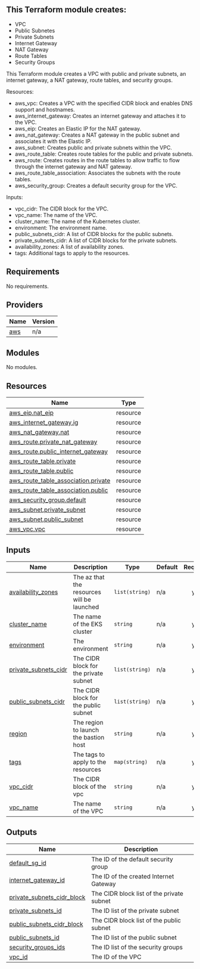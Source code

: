 ## This Terraform module creates:
- VPC 
- Public Subnetes
- Private Subnets
- Internet Gateway
- NAT Gateway
- Route Tables
- Security Groups

This Terraform module creates a VPC with public and private subnets, an internet gateway,
a NAT gateway, route tables, and security groups.

Resources:
- aws\_vpc: Creates a VPC with the specified CIDR block and enables DNS support and hostnames.
- aws\_internet\_gateway: Creates an internet gateway and attaches it to the VPC.
- aws\_eip: Creates an Elastic IP for the NAT gateway.
- aws\_nat\_gateway: Creates a NAT gateway in the public subnet and associates it with the Elastic IP.
- aws\_subnet: Creates public and private subnets within the VPC.
- aws\_route\_table: Creates route tables for the public and private subnets.
- aws\_route: Creates routes in the route tables to allow traffic to flow through the internet gateway and NAT gateway.
- aws\_route\_table\_association: Associates the subnets with the route tables.
- aws\_security\_group: Creates a default security group for the VPC.

Inputs:
- vpc\_cidr: The CIDR block for the VPC.
- vpc\_name: The name of the VPC.
- cluster\_name: The name of the Kubernetes cluster.
- environment: The environment name.
- public\_subnets\_cidr: A list of CIDR blocks for the public subnets.
- private\_subnets\_cidr: A list of CIDR blocks for the private subnets.
- availability\_zones: A list of availability zones.
- tags: Additional tags to apply to the resources.

## Requirements

No requirements.

## Providers

| Name | Version |
|------|---------|
| <a name="provider_aws"></a> [aws](#provider\_aws) | n/a |

## Modules

No modules.

## Resources

| Name | Type |
|------|------|
| [aws_eip.nat_eip](https://registry.terraform.io/providers/hashicorp/aws/latest/docs/resources/eip) | resource |
| [aws_internet_gateway.ig](https://registry.terraform.io/providers/hashicorp/aws/latest/docs/resources/internet_gateway) | resource |
| [aws_nat_gateway.nat](https://registry.terraform.io/providers/hashicorp/aws/latest/docs/resources/nat_gateway) | resource |
| [aws_route.private_nat_gateway](https://registry.terraform.io/providers/hashicorp/aws/latest/docs/resources/route) | resource |
| [aws_route.public_internet_gateway](https://registry.terraform.io/providers/hashicorp/aws/latest/docs/resources/route) | resource |
| [aws_route_table.private](https://registry.terraform.io/providers/hashicorp/aws/latest/docs/resources/route_table) | resource |
| [aws_route_table.public](https://registry.terraform.io/providers/hashicorp/aws/latest/docs/resources/route_table) | resource |
| [aws_route_table_association.private](https://registry.terraform.io/providers/hashicorp/aws/latest/docs/resources/route_table_association) | resource |
| [aws_route_table_association.public](https://registry.terraform.io/providers/hashicorp/aws/latest/docs/resources/route_table_association) | resource |
| [aws_security_group.default](https://registry.terraform.io/providers/hashicorp/aws/latest/docs/resources/security_group) | resource |
| [aws_subnet.private_subnet](https://registry.terraform.io/providers/hashicorp/aws/latest/docs/resources/subnet) | resource |
| [aws_subnet.public_subnet](https://registry.terraform.io/providers/hashicorp/aws/latest/docs/resources/subnet) | resource |
| [aws_vpc.vpc](https://registry.terraform.io/providers/hashicorp/aws/latest/docs/resources/vpc) | resource |

## Inputs

| Name | Description | Type | Default | Required |
|------|-------------|------|---------|:--------:|
| <a name="input_availability_zones"></a> [availability\_zones](#input\_availability\_zones) | The az that the resources will be launched | `list(string)` | n/a | yes |
| <a name="input_cluster_name"></a> [cluster\_name](#input\_cluster\_name) | The name of the EKS cluster | `string` | n/a | yes |
| <a name="input_environment"></a> [environment](#input\_environment) | The environment | `string` | n/a | yes |
| <a name="input_private_subnets_cidr"></a> [private\_subnets\_cidr](#input\_private\_subnets\_cidr) | The CIDR block for the private subnet | `list(string)` | n/a | yes |
| <a name="input_public_subnets_cidr"></a> [public\_subnets\_cidr](#input\_public\_subnets\_cidr) | The CIDR block for the public subnet | `list(string)` | n/a | yes |
| <a name="input_region"></a> [region](#input\_region) | The region to launch the bastion host | `string` | n/a | yes |
| <a name="input_tags"></a> [tags](#input\_tags) | The tags to apply to the resources | `map(string)` | n/a | yes |
| <a name="input_vpc_cidr"></a> [vpc\_cidr](#input\_vpc\_cidr) | The CIDR block of the vpc | `string` | n/a | yes |
| <a name="input_vpc_name"></a> [vpc\_name](#input\_vpc\_name) | The name of the VPC | `string` | n/a | yes |

## Outputs

| Name | Description |
|------|-------------|
| <a name="output_default_sg_id"></a> [default\_sg\_id](#output\_default\_sg\_id) | The ID of the default security group |
| <a name="output_internet_gateway_id"></a> [internet\_gateway\_id](#output\_internet\_gateway\_id) | The ID of the created Internet Gateway |
| <a name="output_private_subnets_cidr_block"></a> [private\_subnets\_cidr\_block](#output\_private\_subnets\_cidr\_block) | The CIDR block list of the private subnet |
| <a name="output_private_subnets_id"></a> [private\_subnets\_id](#output\_private\_subnets\_id) | The ID list of the private subnet |
| <a name="output_public_subnets_cidr_block"></a> [public\_subnets\_cidr\_block](#output\_public\_subnets\_cidr\_block) | The CIDR block list of the public subnet |
| <a name="output_public_subnets_id"></a> [public\_subnets\_id](#output\_public\_subnets\_id) | The ID list of the public subnet |
| <a name="output_security_groups_ids"></a> [security\_groups\_ids](#output\_security\_groups\_ids) | The ID list of the security groups |
| <a name="output_vpc_id"></a> [vpc\_id](#output\_vpc\_id) | The ID of the VPC |